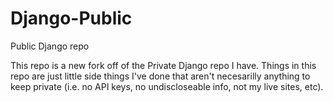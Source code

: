 # Django-Public
Public Django repo
  
This repo is a new fork off of the Private Django repo I have. Things in this repo are just little side things I've done that aren't necesarilly anything to keep private (i.e. no API keys, no undiscloseable info, not my live sites, etc).
